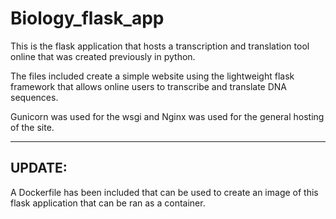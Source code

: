 # Biology_flask_app
This is the flask application that hosts a transcription and translation tool online that was created previously in python. 

The files included create a simple website using the lightweight flask framework that allows online users to transcribe and translate DNA sequences.


Gunicorn was used for the wsgi and Nginx was used for the general hosting of the site.

--------------------------------------------------------------------------------------
<h2>UPDATE:</h2>
A Dockerfile has been included that can be used to create an image of this flask application that can be ran as a container.
